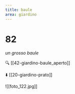 ```yaml
---
title: baule
area: giardino
---
```

# 82
_un grosso baule_

🔍 [[42-giardino-baule_aperto]]

⬇️ [[20-giardino-prato]]

![[foto_122.jpg]]